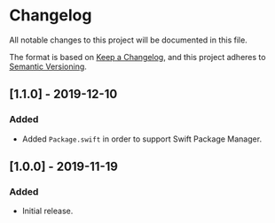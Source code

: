 # Changelog
All notable changes to this project will be documented in this file.

The format is based on [Keep a Changelog](https://keepachangelog.com/en/1.0.0/),
and this project adheres to [Semantic Versioning](https://semver.org/spec/v2.0.0.html).

## [1.1.0] - 2019-12-10
### Added
- Added `Package.swift` in order to support Swift Package Manager.

## [1.0.0] - 2019-11-19
### Added
- Initial release.
